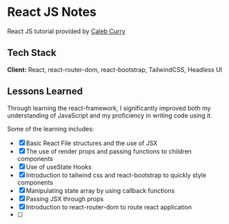 
# React JS Notes

React JS tutorial provided by [Caleb Curry](https://www.youtube.com/watch?v=x_x5LkW6IXs&list=PL_c9BZzLwBRKFRIBWEWYCnV4Lk9HE3eYJ)

## Tech Stack

**Client:** React, react-router-dom, react-bootstrap, TailwindCSS, Headless UI

## Lessons Learned

Through learning the react-framework, I significantly improved both my understanding of JavaScript and my proficiency in writing code using it.

Some of the learning includes:
-[x] Basic React File structures and the use of JSX
-[x] The use of render props and passing functions to children components
-[x] Use of useState Hooks
-[x] Introduction to tailwind css and react-bootstrap to quickly style components
-[x] Manipulating state array by using callback functions
-[x] Passing JSX through props
-[x] Introduction to react-router-dom to route react application
-[ ]


